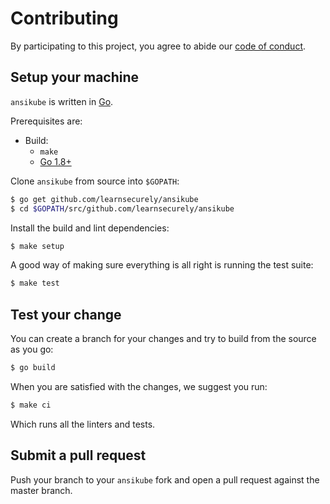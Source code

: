 # Contributing

By participating to this project, you agree to abide our [code of
conduct](/CODE_OF_CONDUCT.md).

## Setup your machine

`ansikube` is written in [Go](https://golang.org/).

Prerequisites are:

* Build:
  * `make`
  * [Go 1.8+](http://golang.org/doc/install)

Clone `ansikube` from source into `$GOPATH`:

```sh
$ go get github.com/learnsecurely/ansikube
$ cd $GOPATH/src/github.com/learnsecurely/ansikube
```

Install the build and lint dependencies:

``` sh
$ make setup
```

A good way of making sure everything is all right is running the test suite:

``` sh
$ make test
```

## Test your change

You can create a branch for your changes and try to build from the source as you go:

``` sh
$ go build
```

When you are satisfied with the changes, we suggest you run:

``` sh
$ make ci
```

Which runs all the linters and tests.

## Submit a pull request

Push your branch to your `ansikube` fork and open a pull request against the
master branch.
